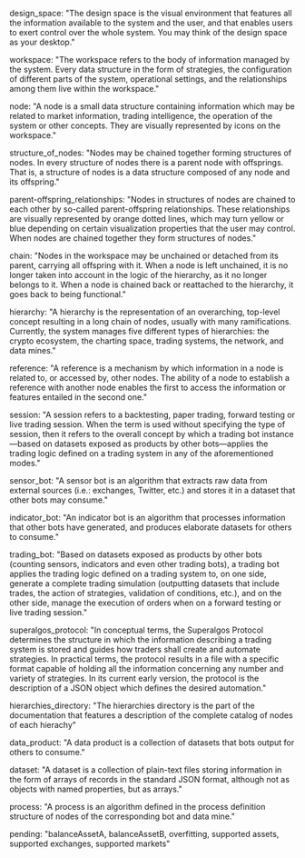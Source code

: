 design_space: "The design space is the visual environment that features all the information available to the system and the user, and that enables users to exert control over the whole system. You may think of the design space as your desktop."

workspace: "The workspace refers to the body of information managed by the system. Every data structure in the form of strategies, the configuration of different parts of the system, operational settings, and the relationships among them live within the workspace."

node: "A node is a small data structure containing information which may be related to market information, trading intelligence, the operation of the system or other concepts. They are visually represented by icons on the workspace."

structure_of_nodes: "Nodes may be chained together forming structures of nodes. In every structure of nodes there is a parent node with offsprings. That is, a structure of nodes is a data structure composed of any node and its offspring."

parent-offspring_relationships: "Nodes in structures of nodes are chained to each other by so-called parent-offspring relationships. These relationships are visually represented by orange dotted lines, which may turn yellow or blue depending on certain visualization properties that the user may control. When nodes are chained together they form structures of nodes."

chain: "Nodes in the workspace may be unchained or detached from its parent, carrying all offspring with it. When a node is left unchained, it is no longer taken into account in the logic of the hierarchy, as it no longer belongs to it. When a node is chained back or reattached to the hierarchy, it goes back to being functional."

hierarchy: "A hierarchy is the representation of an overarching, top-level concept resulting in a long chain of nodes, usually with many ramifications. Currently, the system manages five different types of hierarchies: the crypto ecosystem, the charting space, trading systems, the network, and data mines."

reference: "A reference is a mechanism by which information in a node is related to, or accessed by, other nodes. The ability of a node to establish a reference with another node enables the first to access the information or features entailed in the second one."

session: "A session refers to a backtesting, paper trading, forward testing or live trading session. When the term is used without specifying the type of session, then it refers to the overall concept by which a trading bot instance&mdash;based on datasets exposed as products by other bots&mdash;applies the trading logic defined on a trading system in any of the aforementioned modes."

sensor_bot: "A sensor bot is an algorithm that extracts raw data from external sources (i.e.: exchanges, Twitter, etc.) and stores it in a dataset that other bots may consume."

indicator_bot: "An indicator bot is an algorithm that processes information that other bots have generated, and produces elaborate datasets for others to consume."

trading_bot: "Based on datasets exposed as products by other bots (counting sensors, indicators and even other trading bots), a trading bot applies the trading logic defined on a trading system to, on one side, generate a complete trading simulation (outputting datasets that include trades, the action of strategies, validation of conditions, etc.), and on the other side, manage the execution of orders when on a forward testing or live trading session."

superalgos_protocol: "In conceptual terms, the Superalgos Protocol determines the structure in which the information describing a trading system is stored and guides how traders shall create and automate strategies. In practical terms, the protocol results in a file with a specific format capable of holding all the information concerning any number and variety of strategies. In its current early version, the protocol is the description of a JSON object which defines the desired automation."

hierarchies_directory: "The hierarchies directory is the part of the documentation that features a description of the complete catalog of nodes of each hierachy"

data_product: "A data product is a collection of datasets that bots output for others to consume."

dataset: "A dataset is a collection of plain-text files storing information in the form of arrays of records in the standard JSON format, although not as objects with named properties, but as arrays."

process: "A process is an algorithm defined in the process definition structure of nodes of the corresponding bot and data mine."

pending: "balanceAssetA, balanceAssetB, overfitting, supported assets, supported exchanges, supported markets"

